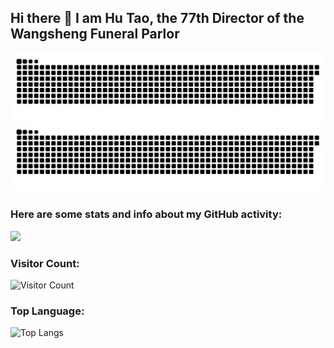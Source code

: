 ## Hi there 👋 I am Hu Tao, the 77th Director of the Wangsheng Funeral Parlor

<!--
**wengtiancheng/wengtiancheng** is a ✨ _special_ ✨ repository because its `README.md` (this file) appears on your GitHub profile.

Here are some ideas to get you started:

- 🔭 I’m currently working on ...
- 🌱 I’m currently learning ...
- 👯 I’m looking to collaborate on ...
- 🤔 I’m looking for help with ...
- 💬 Ask me about ...
- 📫 How to reach me: ...
- 😄 Pronouns: ...
- ⚡ Fun fact: ...
-->

![亮色](https://raw.githubusercontent.com/wengtiancheng/wengtiancheng/refs/heads/output/github-contribution-grid-snake.svg)
![暗色](https://raw.githubusercontent.com/wengtiancheng/wengtiancheng/refs/heads/output/github-contribution-grid-snake-dark.svg)

### Here are some stats and info about my GitHub activity:
![](https://github-readme-stats.vercel.app/api?username=wengtiancheng&show_icons=true&theme=transparent)

### Visitor Count:
![Visitor Count](https://profile-counter.glitch.me/wengtiancheng/count.svg)

### Top Language:
![Top Langs](https://github-readme-stats.vercel.app/api/top-langs/?username=wengtiancheng&layout=compact&theme=tokyonight)
